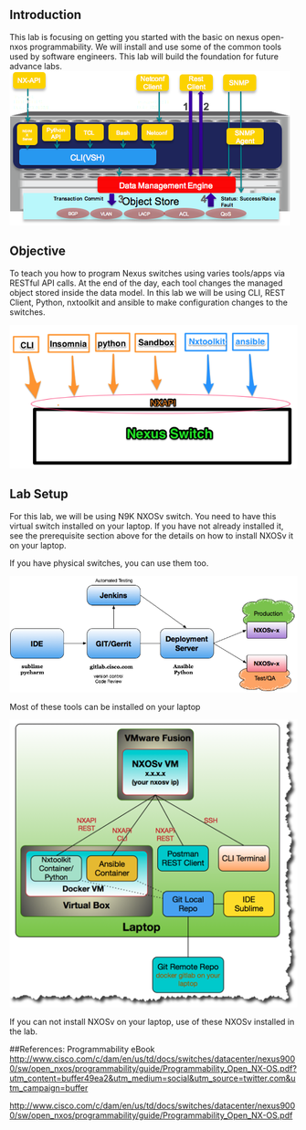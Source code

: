 ## Introduction
This lab is focusing on getting you started with the basic on nexus open-nxos  programmability.  We will install and use some of the common tools used by software engineers.  This lab will build the foundation for future advance labs.
![intro](/images/intro-1.png)


## Objective
To teach you how to program Nexus switches using varies tools/apps via RESTful API calls.  At the end of the day, each tool changes the managed object stored inside the data model.  In this lab we will be using CLI, REST Client, Python, nxtoolkit and ansible to make configuration changes to the switches.

![intro](/images/intro-2.png)

## Lab Setup
For this lab, we will be using N9K NXOSv switch.  You need to have this virtual switch installed on your laptop.  If you have not already installed it,  see  the prerequisite section above for the details on how to install NXOSv it on your laptop.

If you have physical switches, you can use them too.

![intro](/images/intro-3.png)

Most of these tools can be installed on your laptop

![intro](/images/intro-20.png)

If you can not install NXOSv on your laptop, use of these NXOSv installed in the lab.


##References:
Programmability eBook
http://www.cisco.com/c/dam/en/us/td/docs/switches/datacenter/nexus9000/sw/open_nxos/programmability/guide/Programmability_Open_NX-OS.pdf?utm_content=buffer49ea2&utm_medium=social&utm_source=twitter.com&utm_campaign=buffer

http://www.cisco.com/c/dam/en/us/td/docs/switches/datacenter/nexus9000/sw/open_nxos/programmability/guide/Programmability_Open_NX-OS.pdf
